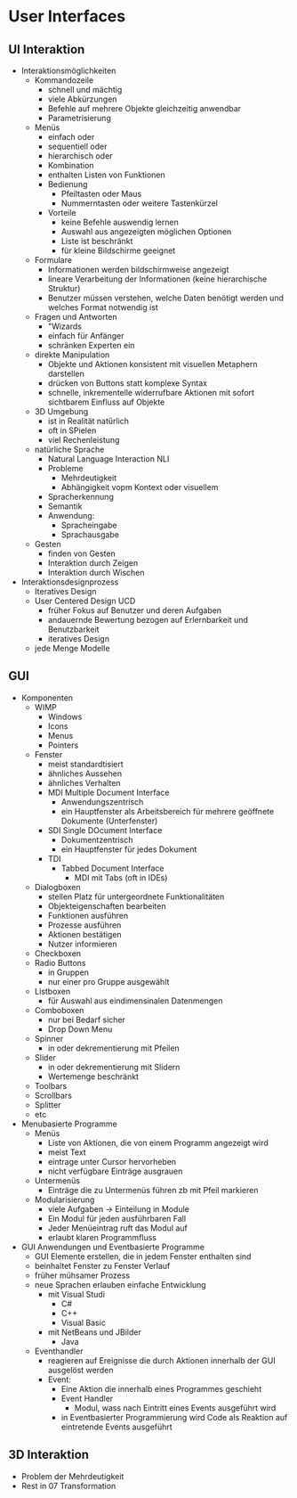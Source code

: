 # User Interfaces

## UI Interaktion
- Interaktionsmöglichkeiten
  - Kommandozeile
    - schnell und mächtig
    - viele Abkürzungen
    - Befehle auf mehrere Objekte gleichzeitig anwendbar
    - Parametrisierung
  - Menüs
    - einfach oder
    - sequentiell oder
    - hierarchisch oder
    - Kombination
    - enthalten Listen von Funktionen
    - Bedienung
      - Pfeiltasten oder Maus
      - Nummerntasten oder weitere Tastenkürzel
    - Vorteile
      - keine Befehle auswendig lernen
      - Auswahl aus angezeigten möglichen Optionen
      - Liste ist beschränkt
      - für kleine Bildschirme geeignet
  - Formulare
    - Informationen werden bildschirmweise angezeigt
    - lineare Verarbeitung der Informationen (keine hierarchische Struktur)
    - Benutzer müssen verstehen, welche Daten benötigt werden und welches Format notwendig ist
  - Fragen und Antworten
    - "Wizards
    - einfach für Anfänger
    - schränken Experten ein
  - direkte Manipulation
    - Objekte und Aktionen konsistent mit visuellen Metaphern darstellen
    - drücken von Buttons statt komplexe Syntax
    - schnelle, inkrementelle widerrufbare Aktionen mit sofort sichtbarem Einfluss auf Objekte
  - 3D Umgebung
    - ist in Realität natürlich
    - oft in SPielen
    - viel Rechenleistung
  - natürliche Sprache
    - Natural Language Interaction NLI
    - Probleme
      - Mehrdeutigkeit
      - Abhängigkeit vopm Kontext oder visuellem
    - Spracherkennung
    - Semantik
    - Anwendung:
      - Spracheingabe
      - Sprachausgabe
  - Gesten
    - finden von Gesten
    - Interaktion durch Zeigen
    - Interaktion durch Wischen
- Interaktionsdesignprozess
  - Iteratives Design
  - User Centered Design UCD
    - früher Fokus auf Benutzer und deren Aufgaben
    - andauernde Bewertung bezogen auf Erlernbarkeit und Benutzbarkeit
    - iteratives Design
  - jede Menge Modelle

## GUI
- Komponenten
  - WIMP
    - Windows
    - Icons
    - Menus
    - Pointers
  - Fenster
    - meist standardtisiert
    - ähnliches Aussehen
    - ähnliches Verhalten
    - MDI Multiple Document Interface
      - Anwendungszentrisch
      - ein Hauptfenster als Arbeitsbereich für mehrere geöffnete Dokumente (Unterfenster)
    - SDI Single DOcument Interface
      - Dokumentzentrisch
      - ein Hauptfenster für jedes Dokument
    - TDI
      - Tabbed Document Interface
        - MDI mit Tabs (oft in IDEs)
  - Dialogboxen
    - stellen Platz für untergeordnete Funktionalitäten
    - Objekteigenschaften bearbeiten
    - Funktionen ausführen
    - Prozesse ausführen
    - Aktionen bestätigen
    - Nutzer informieren
  - Checkboxen
  - Radio Buttons
    - in Gruppen 
    - nur einer pro Gruppe ausgewählt
  - Listboxen
    - für Auswahl aus eindimensinalen Datenmengen
  - Comboboxen
    - nur bei Bedarf sicher 
    - Drop Down Menu
  - Spinner
    - in oder dekrementierung mit Pfeilen
  - Slider
    - in oder dekrementierung mit Slidern
    - Wertemenge beschränkt
  - Toolbars
  - Scrollbars
  - Splitter
  - etc
- Menubasierte Programme
  - Menüs
    - Liste von Aktionen, die von einem Programm angezeigt wird
    - meist Text
    - eintrage unter Cursor hervorheben
    - nicht verfügbare Einträge ausgrauen
  - Untermenüs
    - Einträge die zu Untermenüs führen zb mit Pfeil markieren
  - Modularisierung
    - viele Aufgaben -> Einteilung in Module
    - Ein Modul für jeden ausführbaren Fall
    - Jeder Menüeintrag ruft das Modul auf
    - erlaubt klaren Programmfluss
- GUI Anwendungen und Eventbasierte Programme
  - GUI Elemente erstellen, die in jedem Fenster enthalten sind
  - beinhaltet Fenster zu Fenster Verlauf
  - früher mühsamer Prozess
  - neue Sprachen erlauben einfache Entwicklung
    - mit Visual Studi
      - C#
      - C++
      - Visual Basic
    - mit NetBeans und JBilder
      - Java
  - Eventhandler
    - reagieren auf Ereignisse die durch Aktionen innerhalb der GUI ausgelöst werden
    - Event:
      - Eine Aktion die innerhalb eines Programmes geschieht
      - Event Handler
        - Modul, wass nach Eintritt eines Events ausgeführt wird
      - in Eventbasierter Programmierung wird Code als Reaktion auf eintretende Events ausgeführt

## 3D Interaktion
- Problem der Mehrdeutigkeit
- Rest in 07 Transformation
















